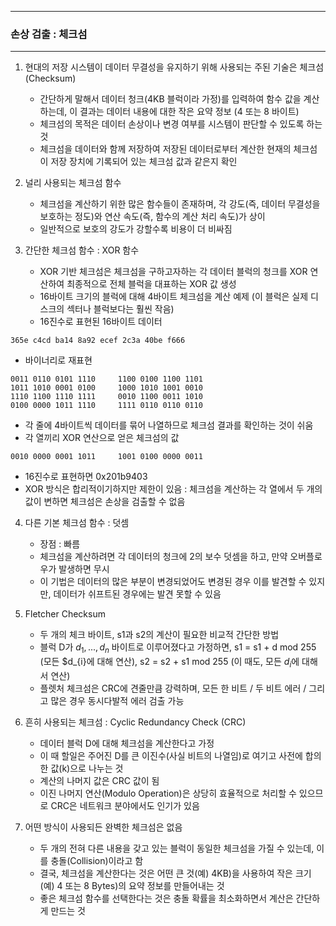 -----
### 손상 검출 : 체크섬
-----
1. 현대의 저장 시스템이 데이터 무결성을 유지하기 위해 사용되는 주된 기술은 체크섬(Checksum)
   - 간단하게 말해서 데이터 청크(4KB 블럭이라 가정)를 입력하여 함수 값을 계산하는데, 이 결과는 데이터 내용에 대한 작은 요약 정보 (4 또는 8 바이트)
   - 체크섬의 목적은 데이터 손상이나 변경 여부를 시스템이 판단할 수 있도록 하는 것
   - 체크섬을 데이터와 함께 저장하여 저장된 데이터로부터 계산한 현재의 체크섬이 저장 장치에 기록되어 있는 체크섬 값과 같은지 확인

2. 널리 사용되는 체크섬 함수
   - 체크섬을 계산하기 위한 많은 함수들이 존재하며, 각 강도(즉, 데이터 무결성을 보호하는 정도)와 연산 속도(즉, 함수의 계산 처리 속도)가 상이
   - 일반적으로 보호의 강도가 강할수록 비용이 더 비싸짐

3. 간단한 체크섬 함수 : XOR 함수
   - XOR 기반 체크섬은 체크섬을 구하고자하는 각 데이터 블럭의 청크를 XOR 연산하여 최종적으로 전체 블럭을 대표하는 XOR 값 생성
   - 16바이트 크기의 블럭에 대해 4바이트 체크섬을 계산 예제 (이 블럭은 실제 디스크의 섹터나 블럭보다는 훨씬 작음)
   - 16진수로 표현된 16바이트 데이터
```
365e c4cd ba14 8a92 ecef 2c3a 40be f666
```
   - 바이너리로 재표현
```
0011 0110 0101 1110     1100 0100 1100 1101
1011 1010 0001 0100     1000 1010 1001 0010
1110 1100 1110 1111     0010 1100 0011 1010
0100 0000 1011 1110     1111 0110 0110 0110
```

   - 각 줄에 4바이트씩 데이터를 묶어 나열하므로 체크섬 결과를 확인하는 것이 쉬움
   - 각 열끼리 XOR 연산으로 얻은 체크섬의 값
```
0010 0000 0001 1011     1001 0100 0000 0011
```
   - 16진수로 표현하면 0x201b9403
   - XOR 방식은 합리적이기하지만 제한이 있음 : 체크섬을 계산하는 각 열에서 두 개의 값이 변하면 체크섬은 손상을 검출할 수 없음

4. 다른 기본 체크섬 함수 : 덧셈
   - 장점 : 빠름
   - 체크섬을 계산하려면 각 데이터의 청크에 2의 보수 덧셈을 하고, 만약 오버플로우가 발생하면 무시
   - 이 기법은 데이터의 많은 부분이 변경되었어도 변경된 경우 이를 발견할 수 있지만, 데이터가 쉬프트된 경우에는 발견 못할 수 있음

5. Fletcher Checksum
   - 두 개의 체크 바이트, s1과 s2의 계산이 필요한 비교적 간단한 방법
   - 블럭 D가 $d_{1}, ..., d_{n}$ 바이트로 이루어졌다고 가정하면, s1 = s1 + d mod 255 (모든 $d_{i}에 대해 연산), s2 = s2 + s1 mod 255 (이 때도, 모든 $d_{i}$에 대해서 연산)
   - 플렛처 체크섬은 CRC에 견줄만큼 강력하며, 모든 한 비트 / 두 비트 에러 / 그리고 많은 경우 동시다발적 에러 검출 가능

6. 흔히 사용되는 체크섬 : Cyclic Redundancy Check (CRC)
   - 데이터 블럭 D에 대해 체크섬을 계산한다고 가정
   - 이 때 할일은 주어진 D를 큰 이진수(사실 비트의 나열임)로 여기고 사전에 합의한 값(k)으로 나누는 것
   - 계산의 나머지 값은 CRC 값이 됨
   - 이진 나머지 연산(Modulo Operation)은 상당히 효율적으로 처리할 수 있으므로 CRC은 네트워크 분야에서도 인기가 있음

7. 어떤 방식이 사용되든 완벽한 체크섬은 없음
   - 두 개의 전혀 다른 내용을 갖고 있는 블럭이 동일한 체크섬을 가질 수 있는데, 이를 충돌(Collision)이라고 함
   - 결국, 체크섬을 계산한다는 것은 어떤 큰 것(예) 4KB)을 사용하여 작은 크기(예) 4 또는 8 Bytes)의 요약 정보를 만들어내는 것
   - 좋은 체크섬 함수를 선택한다는 것은 충돌 확률을 최소화하면서 계산은 간단하게 만드는 것
